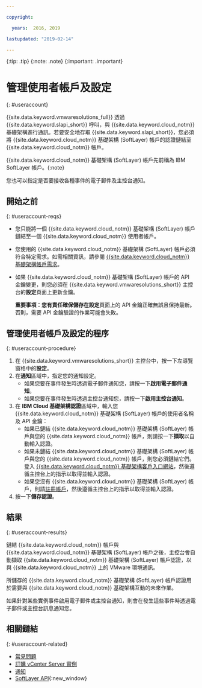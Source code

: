 ```yaml
---

copyright:

  years:  2016, 2019

lastupdated: "2019-02-14"

---
```


{:tip: .tip}
{:note: .note}
{:important: .important}

# 管理使用者帳戶及設定
{: #useraccount}

{{site.data.keyword.vmwaresolutions_full}} 透過 {{site.data.keyword.slapi_short}} 呼叫，與 {{site.data.keyword.cloud_notm}} 基礎架構進行通訊。若要安全地存取 {{site.data.keyword.slapi_short}}，您必須將 {{site.data.keyword.cloud_notm}} 基礎架構 (SoftLayer) 帳戶的認證鏈結至 {{site.data.keyword.cloud_notm}} 帳戶。

{{site.data.keyword.cloud_notm}} 基礎架構 (SoftLayer) 帳戶先前稱為 IBM SoftLayer 帳戶。{:note}

您也可以指定是否要接收各種事件的電子郵件及主控台通知。

## 開始之前
{: #useraccount-reqs}

* 您只能將一個 {{site.data.keyword.cloud_notm}} 基礎架構 (SoftLayer) 帳戶鏈結至一個 {{site.data.keyword.cloud_notm}} 使用者帳戶。
* 您使用的 {{site.data.keyword.cloud_notm}} 基礎架構 (SoftLayer) 帳戶必須符合特定需求。如需相關資訊，請參閱 [{{site.data.keyword.cloud_notm}} 基礎架構帳戶需求](/docs/services/vmwaresolutions/vmonic?topic=vmware-solutions-slaccountrequirement)。
* 如果 {{site.data.keyword.cloud_notm}} 基礎架構 (SoftLayer) 帳戶的 API 金鑰變更，則您必須在 {{site.data.keyword.vmwaresolutions_short}} 主控台的**設定**頁面上更新金鑰。

   **重要事項：**您有責任確保儲存在**設定**頁面上的 API 金鑰正確無誤且保持最新。否則，需要 API 金鑰驗證的作業可能會失敗。

## 管理使用者帳戶及設定的程序
{: #useraccount-procedure}

1. 在 {{site.data.keyword.vmwaresolutions_short}} 主控台中，按一下左導覽窗格中的**設定**。
2. 在**通知**區域中，指定您的通知設定。
   * 如果您要在事件發生時透過電子郵件通知您，請按一下**啟用電子郵件通知**。
   * 如果您要在事件發生時透過主控台通知您，請按一下**啟用主控台通知**。
3. 在 **IBM Cloud 基礎架構認證**區域中，輸入您 {{site.data.keyword.cloud_notm}} 基礎架構 (SoftLayer) 帳戶的使用者名稱及 API 金鑰：
   * 如果已鏈結 {{site.data.keyword.cloud_notm}} 基礎架構 (SoftLayer) 帳戶與您的 {{site.data.keyword.cloud_notm}} 帳戶，則請按一下**擷取**以自動輸入認證。
   * 如果未鏈結 {{site.data.keyword.cloud_notm}} 基礎架構 (SoftLayer) 帳戶與您的 {{site.data.keyword.cloud_notm}} 帳戶，則您必須鏈結它們。登入 [{{site.data.keyword.cloud_notm}} 基礎架構客戶入口網站](https://control.softlayer.com/)，然後遵循主控台上的指示以取得並輸入認證。
   * 如果您沒有 {{site.data.keyword.cloud_notm}} 基礎架構 (SoftLayer) 帳戶，則請[註冊帳戶](/docs/services/vmwaresolutions/vmonic?topic=vmware-solutions-signing_softlayer_account)，然後遵循主控台上的指示以取得並輸入認證。
4. 按一下**儲存認證**。

## 結果
{: #useraccount-results}

鏈結 {{site.data.keyword.cloud_notm}} 帳戶與 {{site.data.keyword.cloud_notm}} 基礎架構 (SoftLayer) 帳戶之後，主控台會自動擷取 {{site.data.keyword.cloud_notm}} 基礎架構 (SoftLayer) 帳戶認證，以與 {{site.data.keyword.cloud_notm}} 上的 VMware 環境通訊。

所儲存的 {{site.data.keyword.cloud_notm}} 基礎架構 (SoftLayer) 帳戶認證用於需要與 {{site.data.keyword.cloud_notm}} 基礎架構互動的未來作業。

如果針對某些實例事件啟用電子郵件或主控台通知，則會在發生這些事件時透過電子郵件或主控台訊息通知您。

## 相關鏈結
{: #useraccount-related}

* [常見問題](/docs/services/vmwaresolutions/vmonic?topic=vmware-solutions-faq)
* [訂購 vCenter Server 實例](/docs/services/vmwaresolutions/vcenter?topic=vmware-solutions-vc_orderinginstance)
* [通知](/docs/services/vmwaresolutions/vmonic?topic=vmware-solutions-notifications)
* [SoftLayer API](/docs/customer-portal?topic=customer-portal-customerportal_api){:new_window}
